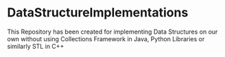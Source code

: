 # DataStructureImplementations
This Repository has been created for implementing Data Structures on our own without using Collections Framework in Java, Python Libraries or similarly STL in C++
